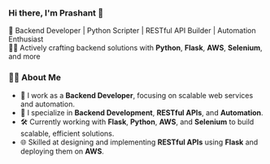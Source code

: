 ### Hi there, I'm Prashant 👋

🚀 Backend Developer | Python Scripter | RESTful API Builder | Automation Enthusiast  
👨‍💻 Actively crafting backend solutions with **Python**, **Flask**, **AWS**, **Selenium**, and more

### 👨‍💼 About Me
- 🧠 I work as a **Backend Developer**, focusing on scalable web services and automation.
- 🔧 I specialize in **Backend Development**, **RESTful APIs**, and **Automation**.
- 🛠️ Currently working with **Flask**, **Python**, **AWS**, and **Selenium** to build scalable, efficient solutions.
- 🌐 Skilled at designing and implementing **RESTful APIs** using **Flask** and deploying them on **AWS**.

<!---
Prashant-kv/Prashant-kv is a ✨ special ✨ repository because its `README.md` (this file) appears on your GitHub profile.
You can click the Preview link to take a look at your changes.
--->
